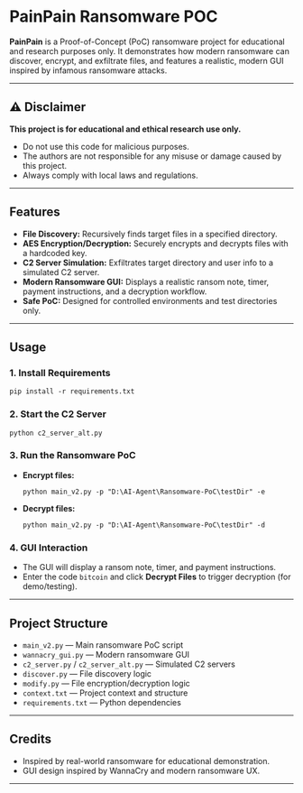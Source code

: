 # PainPain Ransomware POC

**PainPain** is a Proof-of-Concept (PoC) ransomware project for educational and research purposes only. It demonstrates how modern ransomware can discover, encrypt, and exfiltrate files, and features a realistic, modern GUI inspired by infamous ransomware attacks.

---

## ⚠️ Disclaimer
**This project is for educational and ethical research use only.**
- Do not use this code for malicious purposes.
- The authors are not responsible for any misuse or damage caused by this project.
- Always comply with local laws and regulations.

---

## Features
- **File Discovery:** Recursively finds target files in a specified directory.
- **AES Encryption/Decryption:** Securely encrypts and decrypts files with a hardcoded key.
- **C2 Server Simulation:** Exfiltrates target directory and user info to a simulated C2 server.
- **Modern Ransomware GUI:** Displays a realistic ransom note, timer, payment instructions, and a decryption workflow.
- **Safe PoC:** Designed for controlled environments and test directories only.

---

## Usage
### 1. Install Requirements
```
pip install -r requirements.txt
```

### 2. Start the C2 Server
```
python c2_server_alt.py
```

### 3. Run the Ransomware PoC
- **Encrypt files:**
  ```
  python main_v2.py -p "D:\AI-Agent\Ransomware-PoC\testDir" -e
  ```
- **Decrypt files:**
  ```
  python main_v2.py -p "D:\AI-Agent\Ransomware-PoC\testDir" -d
  ```

### 4. GUI Interaction
- The GUI will display a ransom note, timer, and payment instructions.
- Enter the code `bitcoin` and click **Decrypt Files** to trigger decryption (for demo/testing).

---

## Project Structure
- `main_v2.py` — Main ransomware PoC script
- `wannacry_gui.py` — Modern ransomware GUI
- `c2_server.py` / `c2_server_alt.py` — Simulated C2 servers
- `discover.py` — File discovery logic
- `modify.py` — File encryption/decryption logic
- `context.txt` — Project context and structure
- `requirements.txt` — Python dependencies

---

## Credits
- Inspired by real-world ransomware for educational demonstration.
- GUI design inspired by WannaCry and modern ransomware UX.

---
